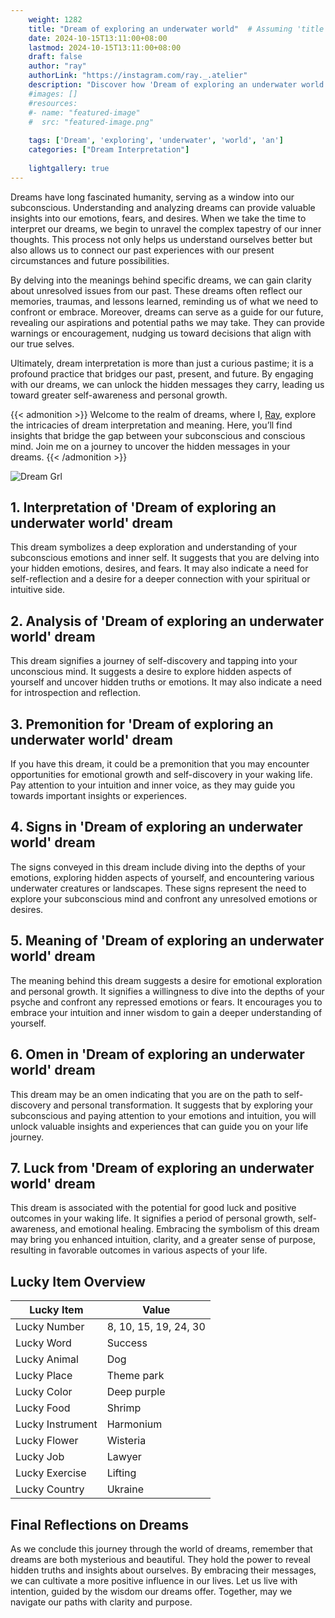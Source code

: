 ```yaml
---
    weight: 1282
    title: "Dream of exploring an underwater world"  # Assuming 'title' column exists
    date: 2024-10-15T13:11:00+08:00
    lastmod: 2024-10-15T13:11:00+08:00
    draft: false
    author: "ray"
    authorLink: "https://instagram.com/ray._.atelier"
    description: "Discover how 'Dream of exploring an underwater world' can interpret your future and uncover its significant meanings in your life."
    #images: []
    #resources:
    #- name: "featured-image"
    #  src: "featured-image.png"
    
    tags: ['Dream', 'exploring', 'underwater', 'world', 'an']
    categories: ["Dream Interpretation"]
    
    lightgallery: true
---
```

    
Dreams have long fascinated humanity, serving as a window into our subconscious. Understanding and analyzing dreams can provide valuable insights into our emotions, fears, and desires. When we take the time to interpret our dreams, we begin to unravel the complex tapestry of our inner thoughts. This process not only helps us understand ourselves better but also allows us to connect our past experiences with our present circumstances and future possibilities.

By delving into the meanings behind specific dreams, we can gain clarity about unresolved issues from our past. These dreams often reflect our memories, traumas, and lessons learned, reminding us of what we need to confront or embrace. Moreover, dreams can serve as a guide for our future, revealing our aspirations and potential paths we may take. They can provide warnings or encouragement, nudging us toward decisions that align with our true selves.

Ultimately, dream interpretation is more than just a curious pastime; it is a profound practice that bridges our past, present, and future. By engaging with our dreams, we can unlock the hidden messages they carry, leading us toward greater self-awareness and personal growth.

{{< admonition >}}
Welcome to the realm of dreams, where I, [Ray](https://instagram.com/ray._.atelier), explore the intricacies of dream interpretation and meaning. Here, you’ll find insights that bridge the gap between your subconscious and conscious mind. Join me on a journey to uncover the hidden messages in your dreams.
{{< /admonition >}}

![Dream Grl](https://cdn.pixabay.com/photo/2017/11/02/03/35/gothic-2910057_1280.jpg "Dream Grl")

## 1. Interpretation of 'Dream of exploring an underwater world' dream
 This dream symbolizes a deep exploration and understanding of your subconscious emotions and inner self. It suggests that you are delving into your hidden emotions, desires, and fears. It may also indicate a need for self-reflection and a desire for a deeper connection with your spiritual or intuitive side.

## 2. Analysis of 'Dream of exploring an underwater world' dream
 This dream signifies a journey of self-discovery and tapping into your unconscious mind. It suggests a desire to explore hidden aspects of yourself and uncover hidden truths or emotions. It may also indicate a need for introspection and reflection.

## 3. Premonition for 'Dream of exploring an underwater world' dream
 If you have this dream, it could be a premonition that you may encounter opportunities for emotional growth and self-discovery in your waking life. Pay attention to your intuition and inner voice, as they may guide you towards important insights or experiences.

## 4. Signs in 'Dream of exploring an underwater world' dream
 The signs conveyed in this dream include diving into the depths of your emotions, exploring hidden aspects of yourself, and encountering various underwater creatures or landscapes. These signs represent the need to explore your subconscious mind and confront any unresolved emotions or desires.

## 5. Meaning of 'Dream of exploring an underwater world' dream
 The meaning behind this dream suggests a desire for emotional exploration and personal growth. It signifies a willingness to dive into the depths of your psyche and confront any repressed emotions or fears. It encourages you to embrace your intuition and inner wisdom to gain a deeper understanding of yourself.

## 6. Omen in 'Dream of exploring an underwater world' dream
 This dream may be an omen indicating that you are on the path to self-discovery and personal transformation. It suggests that by exploring your subconscious and paying attention to your emotions and intuition, you will unlock valuable insights and experiences that can guide you on your life journey.

## 7. Luck from 'Dream of exploring an underwater world' dream
 This dream is associated with the potential for good luck and positive outcomes in your waking life. It signifies a period of personal growth, self-awareness, and emotional healing. Embracing the symbolism of this dream may bring you enhanced intuition, clarity, and a greater sense of purpose, resulting in favorable outcomes in various aspects of your life.

## Lucky Item Overview
| Lucky Item          | Value              |
|---------------|--------------------|
| Lucky Number        | 8, 10, 15, 19, 24, 30  |
| Lucky Word          | Success |
| Lucky Animal        | Dog |
| Lucky Place         | Theme park     |
| Lucky Color         | Deep purple     |
| Lucky Food          | Shrimp      |
| Lucky Instrument    | Harmonium |
| Lucky Flower        | Wisteria    |
| Lucky Job           | Lawyer       |
| Lucky Exercise      | Lifting  |
| Lucky Country       | Ukraine    |


##  Final Reflections on Dreams

As we conclude this journey through the world of dreams, remember that dreams are both mysterious and beautiful. They hold the power to reveal hidden truths and insights about ourselves. By embracing their messages, we can cultivate a more positive influence in our lives. Let us live with intention, guided by the wisdom our dreams offer. Together, may we navigate our paths with clarity and purpose.
